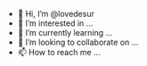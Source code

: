 - 👋 Hi, I’m @lovedesur
- 👀 I’m interested in ...
- 🌱 I’m currently learning ...
- 💞️ I’m looking to collaborate on ...
- 📫 How to reach me ...

<!---
lovedesur/lovedesur is a ✨ special ✨ repository because its `README.md` (this file) appears on your GitHub profile.
You can click the Preview link to take a look at your changes.
--->
